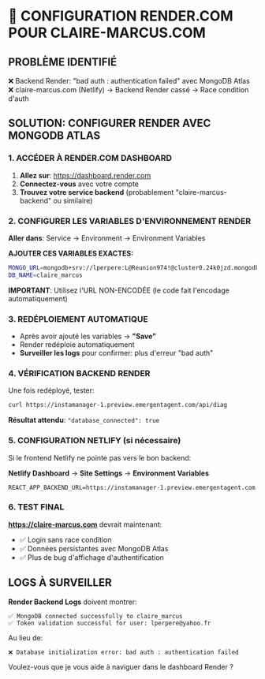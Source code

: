 # 🚀 CONFIGURATION RENDER.COM POUR CLAIRE-MARCUS.COM

## PROBLÈME IDENTIFIÉ
❌ Backend Render: "bad auth : authentication failed" avec MongoDB Atlas
❌ claire-marcus.com (Netlify) → Backend Render cassé → Race condition d'auth

## SOLUTION: CONFIGURER RENDER AVEC MONGODB ATLAS

### 1. ACCÉDER À RENDER.COM DASHBOARD

1. **Allez sur**: https://dashboard.render.com
2. **Connectez-vous** avec votre compte
3. **Trouvez votre service backend** (probablement "claire-marcus-backend" ou similaire)

### 2. CONFIGURER LES VARIABLES D'ENVIRONNEMENT RENDER

**Aller dans**: Service → Environment → Environment Variables

**AJOUTER CES VARIABLES EXACTES:**

```bash
MONGO_URL=mongodb+srv://lperpere:L@Reunion974!@cluster0.24k0jzd.mongodb.net/claire_marcus?retryWrites=true&w=majority&appName=Cluster0
DB_NAME=claire_marcus
```

**IMPORTANT**: Utilisez l'URL NON-ENCODÉE (le code fait l'encodage automatiquement)

### 3. REDÉPLOIEMENT AUTOMATIQUE

- Après avoir ajouté les variables → **"Save"**
- Render redéploie automatiquement
- **Surveiller les logs** pour confirmer: plus d'erreur "bad auth"

### 4. VÉRIFICATION BACKEND RENDER

Une fois redéployé, tester:
```bash
curl https://instamanager-1.preview.emergentagent.com/api/diag
```

**Résultat attendu**: `"database_connected": true`

### 5. CONFIGURATION NETLIFY (si nécessaire)

Si le frontend Netlify ne pointe pas vers le bon backend:

**Netlify Dashboard** → **Site Settings** → **Environment Variables**
```
REACT_APP_BACKEND_URL=https://instamanager-1.preview.emergentagent.com
```

### 6. TEST FINAL

**https://claire-marcus.com** devrait maintenant:
- ✅ Login sans race condition
- ✅ Données persistantes avec MongoDB Atlas
- ✅ Plus de bug d'affichage d'authentification

## LOGS À SURVEILLER

**Render Backend Logs** doivent montrer:
```
✅ MongoDB connected successfully to claire_marcus
✅ Token validation successful for user: lperpere@yahoo.fr
```

Au lieu de:
```
❌ Database initialization error: bad auth : authentication failed
```

Voulez-vous que je vous aide à naviguer dans le dashboard Render ?